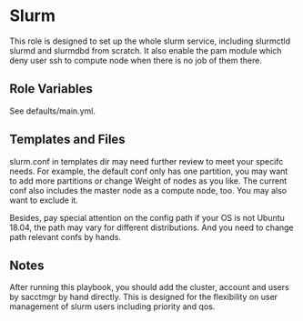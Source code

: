 Slurm
=========

This role is designed to set up the whole slurm service, including slurmctld slurmd and slurmdbd from scratch. It also enable the pam module which deny user ssh to compute node when there is no job of them there.

Role Variables
--------------

See defaults/main.yml. 

Templates and Files
--------------

slurm.conf in templates dir may need further review to meet your specifc needs. For example, the default conf only has one partition, you may want to add more partitions or change Weight of nodes as you like. The current conf also includes the master node as a compute node, too. You may also want to exclude it. 

Besides, pay special attention on the config path if your OS is not Ubuntu 18.04, the path may vary for different distributions. And you need to change path relevant confs by hands.

Notes
------------

After running this playbook, you should add the cluster, account and users by sacctmgr by hand directly. This is designed for the flexibility on user management of slurm users including priority and qos.
